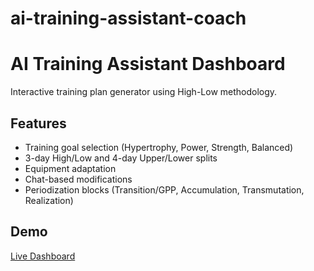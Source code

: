 # ai-training-assistant-coach

# AI Training Assistant Dashboard

Interactive training plan generator using High-Low methodology.

## Features
- Training goal selection (Hypertrophy, Power, Strength, Balanced)
- 3-day High/Low and 4-day Upper/Lower splits
- Equipment adaptation
- Chat-based modifications
- Periodization blocks (Transition/GPP, Accumulation, Transmutation, Realization)

## Demo
[Live Dashboard](https://yourusername.github.io/ai-training-assistant-coach)
